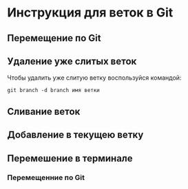 # Инструкция для веток в Git 

## Перемещение по Git

## Удаление уже слитых веток

Чтобы удалить уже слитую ветку воспользуйся командой:

    git branch -d branch имя ветки
    

## Сливание веток

## Добавление в текущею ветку

## Перемешение в терминале

### Перемещенние по Git

